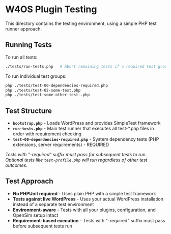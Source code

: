 # W4OS Plugin Testing

This directory contains the testing environment, using a simple PHP test runner approach.

## Running Tests

To run all tests:

```bash
./tests/run-tests.php   # Abort remaining tests if a required test group fails
```

To run individual test groups:

```bash
php ./tests/test-00-dependencies-required.php
php ./tests/test-02-some-test.php               
php ./tests/test-some-other-test-.php
```

## Test Structure

- **`bootstrap.php`** - Loads WordPress and provides SimpleTest framework
- **`run-tests.php`** - Main test runner that executes all test-*.php files in order with requirement checking
- **`test-00-dependencies-required.php`** - System dependency tests (PHP extensions, server requirements) - REQUIRED

*Tests with "-required" suffix must pass for subsequent tests to run. Optional tests like `test-profile.php` will run regardless of other test outcomes.*

## Test Approach

- **No PHPUnit required** - Uses plain PHP with a simple test framework
- **Tests against live WordPress** - Uses your actual WordPress installation instead of a separate test environment
- **Environment-aware** - Tests with all your plugins, configuration, and OpenSim setup intact
- **Requirement-based execution** - Tests with "-required" suffix must pass before subsequent tests run
